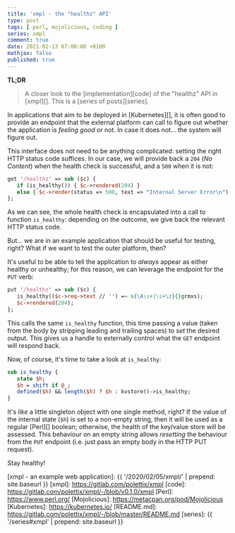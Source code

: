 ```yaml
---
title: 'xmpl - the "healthz" API'
type: post
tags: [ perl, mojolicious, coding ]
series: xmpl
comment: true
date: 2021-02-13 07:00:00 +0100
mathjax: false
published: true
---
```


**TL;DR**

> A closer look to the [implementation][code] of the "healthz" API in
> [xmpl][]. This is a [series of posts][series].

In applications that aim to be deployed in [Kubernetes][], it is often
good to provide an endpoint that the external platform can call to
figure out whether the application is *feeling good* or not. In case it
does not... the system will figure out.

This interface does not need to be anything complicated: setting the
right HTTP status code suffices. In our case, we will provide back a
`204` (*No Content*) when the health check is successful, and a `500`
when it is not:

```perl
get '/healthz' => sub ($c) {
   if (is_healthy()) { $c->rendered(204) }
   else { $c->render(status => 500, text => "Internal Server Error\n") }
};
```

As we can see, the whole health check is encapsulated into a call to
function `is_healthy`: depending on the outcome, we give back the
relevant HTTP status code.

But... we are in an example application that should be useful for
testing, right? What if we want to test the outer platform, then?

It's useful to be able to tell the application to *always* appear as
either healthy or unhealthy; for this reason, we can leverage the
endpoint for the `PUT` verb:

```perl
put '/healthz' => sub ($c) {
   is_healthy(($c->req->text // '') =~ s{\A\s+|\s+\z}{}grmxs);
   $c->rendered(204);
};
```

This calls the same `is_healthy` function, this time passing a
value (taken from the body by stripping leading and trailing spaces) to
*set* the desired output. This gives us a handle to externally control
what the `GET` endpoint will respond back.

Now, of course, it's time to take a look at `is_healthy`:

```perl
sub is_healthy {
   state $h;
   $h = shift if @_;
   defined($h) && length($h) ? $h : kvstore()->is_healthy;
}
```

It's *like* a little singleton object with one single method, right? If
the value of the internal state (`$h`) is set to a non-empty string,
then it will be used as a regular [Perl][] boolean; otherwise, the
health of the key/value store will be assessed. This behaviour on an
empty string allows *resetting* the behaviour from the `PUT` endpoint
(i.e. just pass an empty body in the HTTP PUT request).

Stay healthy!

[xmpl - an example web application]: {{ '/2020/02/05/xmpl/' | prepend: site.baseurl }}
[xmpl]: https://gitlab.com/polettix/xmpl
[code]: https://gitlab.com/polettix/xmpl/-/blob/v0.1.0/xmpl
[Perl]: https://www.perl.org/
[Mojolicious]: https://metacpan.org/pod/Mojolicious
[Kubernetes]: https://kubernetes.io/
[README.md]: https://gitlab.com/polettix/xmpl/-/blob/master/README.md
[series]: {{ '/series#xmpl' | prepend: site.baseurl }}
